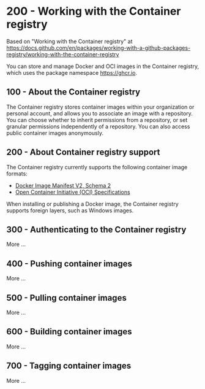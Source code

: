 # 200 - Working with the Container registry

Based on "Working with the Container registry" at https://docs.github.com/en/packages/working-with-a-github-packages-registry/working-with-the-container-registry

You can store and manage Docker and OCI images in the Container registry, which uses the package namespace https://ghcr.io.

## 100 - About the Container registry

The Container registry stores container images within your organization or personal account, and allows you to associate an image with a repository. You can choose whether to inherit permissions from a repository, or set granular permissions independently of a repository. You can also access public container images anonymously.

## 200 - About Container registry support

The Container registry currently supports the following container image formats:

- [Docker Image Manifest V2, Schema 2](https://docs.docker.com/registry/spec/manifest-v2-2/)
- [Open Container Initiative (OCI) Specifications](https://github.com/opencontainers/image-spec)

When installing or publishing a Docker image, the Container registry supports foreign layers, such as Windows images.

## 300 - Authenticating to the Container registry

More ...

## 400 - Pushing container images

More ...

## 500 - Pulling container images

More ...

## 600 - Building container images

More ...

## 700 - Tagging container images

More ...
